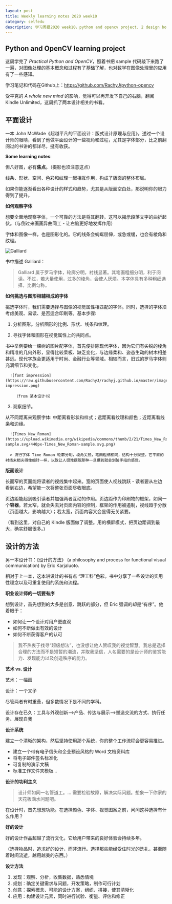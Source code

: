 ```yaml
---
layout: post 
title: Weekly learning notes 2020 week10
category: selfedu
description: 学习周报2020 week10，python and opencv project, 2 design books
---
```


## Python and OpenCV learning project

这周学完了 *Practical Python and OpenCV*，照着书把 sample 代码敲下来跑了一遍，对图像处理的基本概念和过程有了基础了解，也对数学在图像处理里的应用有了一些感知。

学习笔记和代码在Github上：https://github.com/RachyJ/python-opencv 



受平克的 *A whole new mind* 的影响，觉得可以再开发下自己的右脑，翻阅 Kindle Unlimited，这周抓了两本设计相关的书看。



## 平面设计

一本 John McWade《超越平凡的平面设计：版式设计原理与应用》。透过一个设计师的眼睛，看到了他做平面设计的一些视角和过程，尤其是字体部分，比之前翻阅过的书讲的都详尽，挺有收获。

**Some learning notes**:

但凡好图，必有**焦点**。（摄影也须注意这点）

线条、形状、空间、色彩和纹理一起相互作用，构成了版面的整体布局。

如果你能逐渐看出各种设计的样式和趋势，尤其是从版面空白处，那说明你的眼力得到了提升。

**如何观察字体**

想要全面地观察字体，一个可靠的方法是将其翻转。这可以揭示段落文字的曲折起伏。（与倒过来画画异曲同工 - 让右脑更好地发挥作用）

字体和图像一样，也是图形化的。它的线条会蜿蜒屈伸，或急或缓，也会有棱角和纹理。

![Galliard](https://upload.wikimedia.org/wikipedia/commons/thumb/1/18/ITC_Galliard.png/440px-ITC_Galliard.png)

书中描述 Galliard：

> Galliard 属于罗马字体，轮廓分明，衬线显著。其笔画粗细分明，利于阅读。不过，若大量使用，过多的棱角，会使人厌烦。本字体具有多种粗细选择，比例匀称。

**如何挑选与图形相辅相成的字体**

挑选字体时，我们需要选择与图像的视觉属性相匹配的字体。同时，选择的字体须考虑美观、易读、是否适合印刷等。基本步骤:

1. 分析图形。分析图形的比例、形状、线条和纹理。

2. 寻找字体和图形在视觉属性上的共同点。

书中举例要给一棵树的图片配字体，首先便排除现代字体，因为它们有尖锐的棱角和精准的几何外形，显得比较呆板、缺乏变化，与边缘柔和、姿态生动的树木相差甚远。现代字族会更适用于时尚、金融行业等领域。相较而言，旧式的罗马字体则充满细节和变化。

      ![font impression](https://raw.githubusercontent.com/RachyJ/rachyj.github.io/master/images/font-impression.png)

		（from 某本设计书）

3. 观察细节。

从不同距离来观察字体: 中距离看形状和样式；远距离看纹理和颜色；近距离看线条和边缘。

      ![Times_New_Roman](https://upload.wikimedia.org/wikipedia/commons/thumb/2/21/Times_New_Roman-sample.svg/440px-Times_New_Roman-sample.svg.png)
   
      > 流行字体 Time Roman 轮廓分明，棱角尖锐，笔画粗细相同，结构十分规整。它平直的衬线末梢尖得像细针一样，以致让人很难摆脱那种一旦摸到就会划破手指的感觉。  


**版面设计**

长而窄的页面能将读者的视线集中起来。宽的页面使人视线跳跃 - 读者要从左边看到右边，希望能一次将整张页面尽收眼底。

页边距能起到吸引读者并加强两者互动的作用。页边距作为印刷物的框架，如同一个**容器**。若太窄，就会失去对页面内容的控制，框架的作用被遏制，视线趋于分散（页面越大，影响越大）；若太宽，页面内容又会显得无关紧要。

（看到这里，对自己的 Kindle 版面做了调整。用的横屏模式，把页边距调到最大，确实舒服很多。)​


## 设计的方法

另一本设计书：《设计的方法》 (a philosophy and process for functional visual communication) by Eric Karjaluoto.

相对于上一本，这本讲设计的书有点 “理工科”色彩。书中分享了一些设计的实用性理念以及可重复使用的系统和流程。


**职业设计师的一切要有序**

想到设计，首先想到的大多是创意、跳跃的部分，但 Eric 强调的却是“有序”。他着眼于：

- 如何让一个设计对用户更直观
- 如何不断做出有效的设计
- 如何不断获得客户的认可

> 我不热衷于找寻“超级想法”，也没想让他人赞叹我的视觉智慧。我总是选择合理的方法而不是短暂的潮流，并取我坚信，人名需要的是设计师的鉴赏能力、发现能力以及创造秩序的能力。

**艺术 vs. 设计**

艺术：一幅画

设计：一个叉子

尽管两者有时重叠，但多数情况下是不同的学科。

设计存在已久：工具与外观创新-->产品、传达与展示-->塑造交流的方式、执行任务、展现自我

**设计系统**

建立一个清晰的架构，然后坚持使用那个系统，你的整个工作流程会更容易推进。

- 建立一个带有电子信头和企业预设风格的 Word 文档资料库
- 将电子邮件签名标准化
- 可复制的演示文稿
- 标准工作文件夹模板...


**设计的功利主义**

> 设计师如同一名管道工。... 需要检验故障，解决实际问题。想象一下你家的天花板滴水问题吧。

在设计时，首先想想功能。在选择颜色、字体、视觉图案之前，问问这种选择有什么作用？


**好的设计**

好的设计作品超越了流行文化，它给用户带来的良好体验会持续多年。

（选择物品时，追求好的设计，而非流行。选择那些能经受住时光的洗礼，甚至随着时间流逝，越用越美的东西。）​


**设计方法**

1. 发现：观察、分析，收集数据，熟悉情境
2. 规划：确定关键需求与问题，开发策略，制作可行计划
3. 创意：探索概念、可能的设计方案，组织、拼接，使其清晰化
4. 应用：构建设计元素，同时进行试验、衡量、评估和修正

